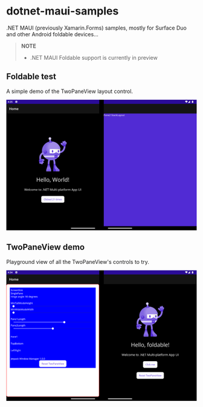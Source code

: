 # dotnet-maui-samples

.NET MAUI (previously Xamarin.Forms) samples, mostly for Surface Duo and other Android foldable devices...

> **NOTE**
> - .NET MAUI Foldable support is currently in preview

## Foldable test

A simple demo of the TwoPaneView layout control.

![Surface Duo emulator showing the basic .NET MAUI foldable sample](foldable-test/screenshots/foldable-maui-app.png)

## TwoPaneView demo

Playground view of all the TwoPaneView's controls to try.

![Surface Duo emulator showing the TwoPaneView playground sample app](twopaneview-demo/screenshots/twopaneview-spanned-wide.png)
